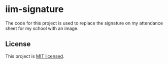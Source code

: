 # iim-signature

The code for this project is used to replace the signature on my attendance sheet for my school with an image.

## License

This project is [MIT licensed](LICENSE).
